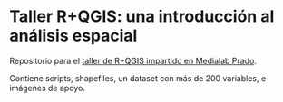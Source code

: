 # Taller R+QGIS: una introducción al análisis espacial

Repositorio para el [taller de R+QGIS impartido en Medialab Prado](https://www.medialab-prado.es/actividades/journocoders-con-r-y-qgis). 

Contiene scripts, shapefiles, un dataset con más de 200 variables, e imágenes de apoyo.
